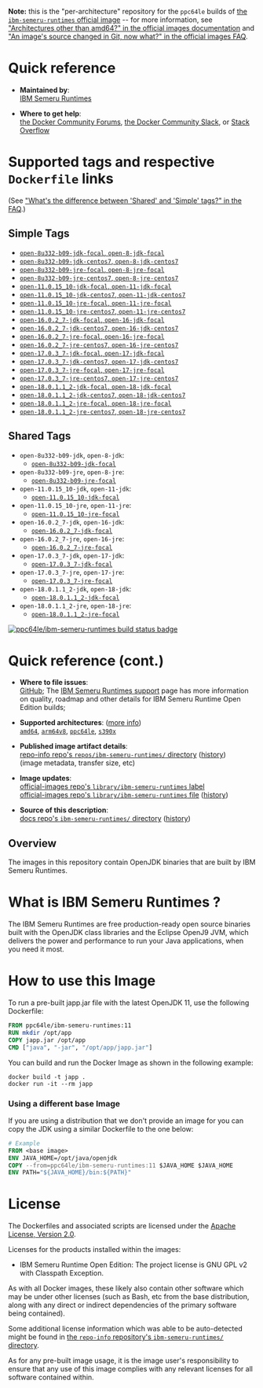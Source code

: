 <!--

********************************************************************************

WARNING:

    DO NOT EDIT "ibm-semeru-runtimes/README.md"

    IT IS AUTO-GENERATED

    (from the other files in "ibm-semeru-runtimes/" combined with a set of templates)

********************************************************************************

-->

**Note:** this is the "per-architecture" repository for the `ppc64le` builds of [the `ibm-semeru-runtimes` official image](https://hub.docker.com/_/ibm-semeru-runtimes) -- for more information, see ["Architectures other than amd64?" in the official images documentation](https://github.com/docker-library/official-images#architectures-other-than-amd64) and ["An image's source changed in Git, now what?" in the official images FAQ](https://github.com/docker-library/faq#an-images-source-changed-in-git-now-what).

# Quick reference

-	**Maintained by**:  
	[IBM Semeru Runtimes](https://github.com/ibmruntimes/semeru-containers)

-	**Where to get help**:  
	[the Docker Community Forums](https://forums.docker.com/), [the Docker Community Slack](https://dockr.ly/slack), or [Stack Overflow](https://stackoverflow.com/search?tab=newest&q=docker)

# Supported tags and respective `Dockerfile` links

(See ["What's the difference between 'Shared' and 'Simple' tags?" in the FAQ](https://github.com/docker-library/faq#whats-the-difference-between-shared-and-simple-tags).)

## Simple Tags

-	[`open-8u332-b09-jdk-focal`, `open-8-jdk-focal`](https://github.com/ibmruntimes/semeru-containers/blob/bf1020f89772eaf0526086663545a2e13cb0fcfb/8/jdk/ubuntu/Dockerfile.open.releases.full)
-	[`open-8u332-b09-jdk-centos7`, `open-8-jdk-centos7`](https://github.com/ibmruntimes/semeru-containers/blob/bf1020f89772eaf0526086663545a2e13cb0fcfb/8/jdk/centos/Dockerfile.open.releases.full)
-	[`open-8u332-b09-jre-focal`, `open-8-jre-focal`](https://github.com/ibmruntimes/semeru-containers/blob/bf1020f89772eaf0526086663545a2e13cb0fcfb/8/jre/ubuntu/Dockerfile.open.releases.full)
-	[`open-8u332-b09-jre-centos7`, `open-8-jre-centos7`](https://github.com/ibmruntimes/semeru-containers/blob/bf1020f89772eaf0526086663545a2e13cb0fcfb/8/jre/centos/Dockerfile.open.releases.full)
-	[`open-11.0.15_10-jdk-focal`, `open-11-jdk-focal`](https://github.com/ibmruntimes/semeru-containers/blob/bf1020f89772eaf0526086663545a2e13cb0fcfb/11/jdk/ubuntu/Dockerfile.open.releases.full)
-	[`open-11.0.15_10-jdk-centos7`, `open-11-jdk-centos7`](https://github.com/ibmruntimes/semeru-containers/blob/bf1020f89772eaf0526086663545a2e13cb0fcfb/11/jdk/centos/Dockerfile.open.releases.full)
-	[`open-11.0.15_10-jre-focal`, `open-11-jre-focal`](https://github.com/ibmruntimes/semeru-containers/blob/bf1020f89772eaf0526086663545a2e13cb0fcfb/11/jre/ubuntu/Dockerfile.open.releases.full)
-	[`open-11.0.15_10-jre-centos7`, `open-11-jre-centos7`](https://github.com/ibmruntimes/semeru-containers/blob/bf1020f89772eaf0526086663545a2e13cb0fcfb/11/jre/centos/Dockerfile.open.releases.full)
-	[`open-16.0.2_7-jdk-focal`, `open-16-jdk-focal`](https://github.com/ibmruntimes/semeru-containers/blob/bf1020f89772eaf0526086663545a2e13cb0fcfb/16/jdk/ubuntu/Dockerfile.open.releases.full)
-	[`open-16.0.2_7-jdk-centos7`, `open-16-jdk-centos7`](https://github.com/ibmruntimes/semeru-containers/blob/bf1020f89772eaf0526086663545a2e13cb0fcfb/16/jdk/centos/Dockerfile.open.releases.full)
-	[`open-16.0.2_7-jre-focal`, `open-16-jre-focal`](https://github.com/ibmruntimes/semeru-containers/blob/bf1020f89772eaf0526086663545a2e13cb0fcfb/16/jre/ubuntu/Dockerfile.open.releases.full)
-	[`open-16.0.2_7-jre-centos7`, `open-16-jre-centos7`](https://github.com/ibmruntimes/semeru-containers/blob/bf1020f89772eaf0526086663545a2e13cb0fcfb/16/jre/centos/Dockerfile.open.releases.full)
-	[`open-17.0.3_7-jdk-focal`, `open-17-jdk-focal`](https://github.com/ibmruntimes/semeru-containers/blob/bf1020f89772eaf0526086663545a2e13cb0fcfb/17/jdk/ubuntu/Dockerfile.open.releases.full)
-	[`open-17.0.3_7-jdk-centos7`, `open-17-jdk-centos7`](https://github.com/ibmruntimes/semeru-containers/blob/bf1020f89772eaf0526086663545a2e13cb0fcfb/17/jdk/centos/Dockerfile.open.releases.full)
-	[`open-17.0.3_7-jre-focal`, `open-17-jre-focal`](https://github.com/ibmruntimes/semeru-containers/blob/bf1020f89772eaf0526086663545a2e13cb0fcfb/17/jre/ubuntu/Dockerfile.open.releases.full)
-	[`open-17.0.3_7-jre-centos7`, `open-17-jre-centos7`](https://github.com/ibmruntimes/semeru-containers/blob/bf1020f89772eaf0526086663545a2e13cb0fcfb/17/jre/centos/Dockerfile.open.releases.full)
-	[`open-18.0.1.1_2-jdk-focal`, `open-18-jdk-focal`](https://github.com/ibmruntimes/semeru-containers/blob/bf1020f89772eaf0526086663545a2e13cb0fcfb/18/jdk/ubuntu/Dockerfile.open.releases.full)
-	[`open-18.0.1.1_2-jdk-centos7`, `open-18-jdk-centos7`](https://github.com/ibmruntimes/semeru-containers/blob/bf1020f89772eaf0526086663545a2e13cb0fcfb/18/jdk/centos/Dockerfile.open.releases.full)
-	[`open-18.0.1.1_2-jre-focal`, `open-18-jre-focal`](https://github.com/ibmruntimes/semeru-containers/blob/bf1020f89772eaf0526086663545a2e13cb0fcfb/18/jre/ubuntu/Dockerfile.open.releases.full)
-	[`open-18.0.1.1_2-jre-centos7`, `open-18-jre-centos7`](https://github.com/ibmruntimes/semeru-containers/blob/bf1020f89772eaf0526086663545a2e13cb0fcfb/18/jre/centos/Dockerfile.open.releases.full)

## Shared Tags

-	`open-8u332-b09-jdk`, `open-8-jdk`:
	-	[`open-8u332-b09-jdk-focal`](https://github.com/ibmruntimes/semeru-containers/blob/bf1020f89772eaf0526086663545a2e13cb0fcfb/8/jdk/ubuntu/Dockerfile.open.releases.full)
-	`open-8u332-b09-jre`, `open-8-jre`:
	-	[`open-8u332-b09-jre-focal`](https://github.com/ibmruntimes/semeru-containers/blob/bf1020f89772eaf0526086663545a2e13cb0fcfb/8/jre/ubuntu/Dockerfile.open.releases.full)
-	`open-11.0.15_10-jdk`, `open-11-jdk`:
	-	[`open-11.0.15_10-jdk-focal`](https://github.com/ibmruntimes/semeru-containers/blob/bf1020f89772eaf0526086663545a2e13cb0fcfb/11/jdk/ubuntu/Dockerfile.open.releases.full)
-	`open-11.0.15_10-jre`, `open-11-jre`:
	-	[`open-11.0.15_10-jre-focal`](https://github.com/ibmruntimes/semeru-containers/blob/bf1020f89772eaf0526086663545a2e13cb0fcfb/11/jre/ubuntu/Dockerfile.open.releases.full)
-	`open-16.0.2_7-jdk`, `open-16-jdk`:
	-	[`open-16.0.2_7-jdk-focal`](https://github.com/ibmruntimes/semeru-containers/blob/bf1020f89772eaf0526086663545a2e13cb0fcfb/16/jdk/ubuntu/Dockerfile.open.releases.full)
-	`open-16.0.2_7-jre`, `open-16-jre`:
	-	[`open-16.0.2_7-jre-focal`](https://github.com/ibmruntimes/semeru-containers/blob/bf1020f89772eaf0526086663545a2e13cb0fcfb/16/jre/ubuntu/Dockerfile.open.releases.full)
-	`open-17.0.3_7-jdk`, `open-17-jdk`:
	-	[`open-17.0.3_7-jdk-focal`](https://github.com/ibmruntimes/semeru-containers/blob/bf1020f89772eaf0526086663545a2e13cb0fcfb/17/jdk/ubuntu/Dockerfile.open.releases.full)
-	`open-17.0.3_7-jre`, `open-17-jre`:
	-	[`open-17.0.3_7-jre-focal`](https://github.com/ibmruntimes/semeru-containers/blob/bf1020f89772eaf0526086663545a2e13cb0fcfb/17/jre/ubuntu/Dockerfile.open.releases.full)
-	`open-18.0.1.1_2-jdk`, `open-18-jdk`:
	-	[`open-18.0.1.1_2-jdk-focal`](https://github.com/ibmruntimes/semeru-containers/blob/bf1020f89772eaf0526086663545a2e13cb0fcfb/18/jdk/ubuntu/Dockerfile.open.releases.full)
-	`open-18.0.1.1_2-jre`, `open-18-jre`:
	-	[`open-18.0.1.1_2-jre-focal`](https://github.com/ibmruntimes/semeru-containers/blob/bf1020f89772eaf0526086663545a2e13cb0fcfb/18/jre/ubuntu/Dockerfile.open.releases.full)

[![ppc64le/ibm-semeru-runtimes build status badge](https://img.shields.io/jenkins/s/https/doi-janky.infosiftr.net/job/multiarch/job/ppc64le/job/ibm-semeru-runtimes.svg?label=ppc64le/ibm-semeru-runtimes%20%20build%20job)](https://doi-janky.infosiftr.net/job/multiarch/job/ppc64le/job/ibm-semeru-runtimes/)

# Quick reference (cont.)

-	**Where to file issues**:  
	[GitHub](https://github.com/ibmruntimes/Semeru-Runtimes/issues); The [IBM Semeru Runtimes support](https://ibm.com/semeru-runtimes) page has more information on quality, roadmap and other details for IBM Semeru Runtime Open Edition builds;

-	**Supported architectures**: ([more info](https://github.com/docker-library/official-images#architectures-other-than-amd64))  
	[`amd64`](https://hub.docker.com/r/amd64/ibm-semeru-runtimes/), [`arm64v8`](https://hub.docker.com/r/arm64v8/ibm-semeru-runtimes/), [`ppc64le`](https://hub.docker.com/r/ppc64le/ibm-semeru-runtimes/), [`s390x`](https://hub.docker.com/r/s390x/ibm-semeru-runtimes/)

-	**Published image artifact details**:  
	[repo-info repo's `repos/ibm-semeru-runtimes/` directory](https://github.com/docker-library/repo-info/blob/master/repos/ibm-semeru-runtimes) ([history](https://github.com/docker-library/repo-info/commits/master/repos/ibm-semeru-runtimes))  
	(image metadata, transfer size, etc)

-	**Image updates**:  
	[official-images repo's `library/ibm-semeru-runtimes` label](https://github.com/docker-library/official-images/issues?q=label%3Alibrary%2Fibm-semeru-runtimes)  
	[official-images repo's `library/ibm-semeru-runtimes` file](https://github.com/docker-library/official-images/blob/master/library/ibm-semeru-runtimes) ([history](https://github.com/docker-library/official-images/commits/master/library/ibm-semeru-runtimes))

-	**Source of this description**:  
	[docs repo's `ibm-semeru-runtimes/` directory](https://github.com/docker-library/docs/tree/master/ibm-semeru-runtimes) ([history](https://github.com/docker-library/docs/commits/master/ibm-semeru-runtimes))

## Overview

The images in this repository contain OpenJDK binaries that are built by IBM Semeru Runtimes.

# What is IBM Semeru Runtimes ?

The IBM Semeru Runtimes are free production-ready open source binaries built with the OpenJDK class libraries and the Eclipse OpenJ9 JVM, which delivers the power and performance to run your Java applications, when you need it most.

# How to use this Image

To run a pre-built japp.jar file with the latest OpenJDK 11, use the following Dockerfile:

```dockerfile
FROM ppc64le/ibm-semeru-runtimes:11
RUN mkdir /opt/app
COPY japp.jar /opt/app
CMD ["java", "-jar", "/opt/app/japp.jar"]
```

You can build and run the Docker Image as shown in the following example:

```console
docker build -t japp .
docker run -it --rm japp
```

### Using a different base Image

If you are using a distribution that we don't provide an image for you can copy the JDK using a similar Dockerfile to the one below:

```dockerfile
# Example
FROM <base image>
ENV JAVA_HOME=/opt/java/openjdk
COPY --from=ppc64le/ibm-semeru-runtimes:11 $JAVA_HOME $JAVA_HOME
ENV PATH="${JAVA_HOME}/bin:${PATH}"
```

# License

The Dockerfiles and associated scripts are licensed under the [Apache License, Version 2.0](http://www.apache.org/licenses/LICENSE-2.0.html).

Licenses for the products installed within the images:

-	IBM Semeru Runtime Open Edition: The project license is GNU GPL v2 with Classpath Exception.

As with all Docker images, these likely also contain other software which may be under other licenses (such as Bash, etc from the base distribution, along with any direct or indirect dependencies of the primary software being contained).

Some additional license information which was able to be auto-detected might be found in [the `repo-info` repository's `ibm-semeru-runtimes/` directory](https://github.com/docker-library/repo-info/tree/master/repos/ibm-semeru-runtimes).

As for any pre-built image usage, it is the image user's responsibility to ensure that any use of this image complies with any relevant licenses for all software contained within.

